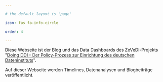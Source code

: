 ```yaml
---

# the default layout is 'page'

icon: fas fa-info-circle

order: 4

---
```

Diese Webseite ist der Blog und das Data Dashboards des ZeVeDi-Projekts "[Doing DDI - Der Policy-Prozess zur Einrichtung des deutschen Dateninstituts](https://zevedi.de/themen/doing-ddi/)".

Auf dieser Webseite werden Timelines, Datenanalysen und Blogbeiträge veröffentlicht.